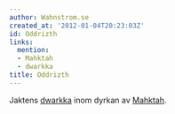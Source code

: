 ```yaml
---
author: Wahnstrom.se
created_at: '2012-01-04T20:23:03Z'
id: Oddrizth
links:
  mention:
  - Mahktah
  - dwarkka
title: Oddrizth
---
```


Jaktens [dwarkka] inom dyrkan av [Mahktah].

  [dwarkka]: dwarkka
  [Mahktah]: Mahktah